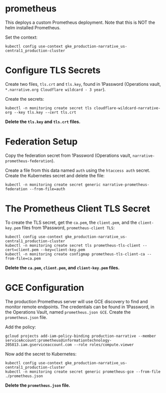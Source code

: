 # prometheus

This deploys a custom Prometheus deployment. Note that this is NOT the helm installed Prometheus.

Set the context:

```
kubectl config use-context gke_production-narrative_us-central1_production-cluster
```


# Configure TLS Secrets

Create two files, `tls.crt` and `tls.key`, found in 1Password (Operations vault, `*.narrative.org Cloudflare wildcard - 3 year`).

Create the secrets:

```
kubectl -n monitoring create secret tls cloudflare-wildcard-narrative-org --key tls.key --cert tls.crt
```

**Delete the `tls.key` and `tls.crt` files.**

# Federation Setup

Copy the federation secret from 1Password (Operations vault, `narrative-prometheus-federation`).

Create a file from this data named `auth` using the `htaccess auth` secret. Create the Kubernetes secret and delete the file:

```
kubectl -n monitoring create secret generic narrative-prometheus-federation --from-file=auth
```

# The Prometheus Client TLS Secret

To create the TLS secret, get the `ca.pem`, the `client.pem`, and the `client-key.pem` files from 1Password, `prometheus-client TLS`:

```
kubectl config use-context gke_production-narrative_us-central1_production-cluster
kubectl -n monitoring create secret tls prometheus-tls-client --cert=client.pem --key=client-key.pem
kubectl -n monitoring create configmap prometheus-tls-client-ca --from-file=ca.pem
```

**Delete the `ca.pem`, `client.pem`, and `client-key.pem` files.**

# GCE Configuration

The production Prometheus server will use GCE discovery to find and monitor remote endpoints. The credentials can be found in 1Password, in the Operations Vault, named `prometheus.json GCE`. Create the `prometheus.json` file.

Add the policy:

```
gcloud projects add-iam-policy-binding production-narrative --member serviceAccount:prometheus@informationtechnology-205813.iam.gserviceaccount.com --role roles/compute.viewer
```

Now add the secret to Kubernetes:

```
kubectl config use-context gke_production-narrative_us-central1_production-cluster
kubectl -n monitoring create secret generic prometheus-gce --from-file ./prometheus.json
```

**Delete the `prometheus.json` file.**
